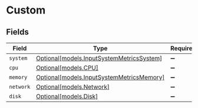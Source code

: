# Custom


## Fields

| Field                                                                              | Type                                                                               | Required                                                                           | Description                                                                        |
| ---------------------------------------------------------------------------------- | ---------------------------------------------------------------------------------- | ---------------------------------------------------------------------------------- | ---------------------------------------------------------------------------------- |
| `system`                                                                           | [Optional[models.InputSystemMetricsSystem]](../models/inputsystemmetricssystem.md) | :heavy_minus_sign:                                                                 | N/A                                                                                |
| `cpu`                                                                              | [Optional[models.CPU]](../models/cpu.md)                                           | :heavy_minus_sign:                                                                 | N/A                                                                                |
| `memory`                                                                           | [Optional[models.InputSystemMetricsMemory]](../models/inputsystemmetricsmemory.md) | :heavy_minus_sign:                                                                 | N/A                                                                                |
| `network`                                                                          | [Optional[models.Network]](../models/network.md)                                   | :heavy_minus_sign:                                                                 | N/A                                                                                |
| `disk`                                                                             | [Optional[models.Disk]](../models/disk.md)                                         | :heavy_minus_sign:                                                                 | N/A                                                                                |